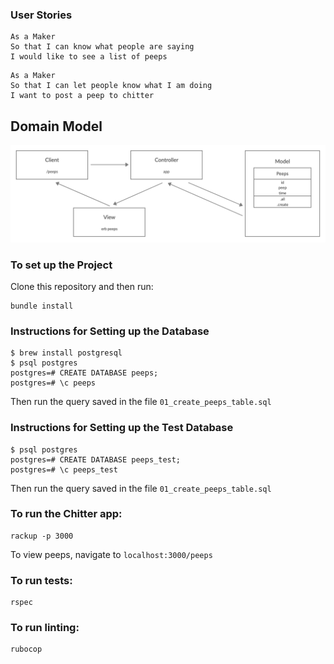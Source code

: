### User Stories

```
As a Maker
So that I can know what people are saying
I would like to see a list of peeps
```
```
As a Maker
So that I can let people know what I am doing
I want to post a peep to chitter
```

## Domain Model

![Chitter domain model](./public/images/chitter_02.png)

### To set up the Project
Clone this repository and then run:
```
bundle install
```

### Instructions for Setting up the Database

```
$ brew install postgresql
$ psql postgres
postgres=# CREATE DATABASE peeps;
postgres=# \c peeps
```
Then run the query saved in the file `01_create_peeps_table.sql`

### Instructions for Setting up the Test Database

```
$ psql postgres
postgres=# CREATE DATABASE peeps_test;
postgres=# \c peeps_test
```
Then run the query saved in the file `01_create_peeps_table.sql`

### To run the Chitter app:

```
rackup -p 3000
```

To view peeps, navigate to `localhost:3000/peeps`

### To run tests:

```
rspec
```
### To run linting:
```
rubocop
```
